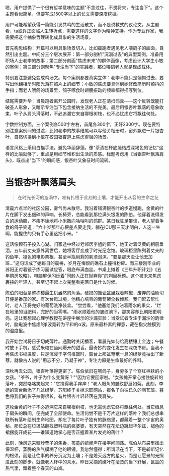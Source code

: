 <ReasoningChainRenderer>
嗯，用户提供了一个很有哲学意味的主题"不念过往，不畏将来，专注当下"。这个主题看似简单，但要写成1500字以上的长文需要深度挖掘。

用户可能希望获得一篇能引发共鸣的生活散文，而不是说教式的议论文。从主题看，ta或许正面临人生转折点，需要这样的文字作为精神支持。作为专业作家，我需要把这个抽象哲理转化成具象的生活场景。

首先构思结构：开篇可以用具象场景切入，比如晨跑者遇见老人喂鸽子的画面，自然引出主题。中间分三个层次展开：第一部分剖析"沉溺过去"的典型案例，准备用职场人士老李的故事；第二部分刻画"焦虑未来"的群体画像，考虑设计大学生小敏的案例；第三部分则聚焦"专注当下"的实践者，那位喂鸽老人就是现成载体。

特别要注意避免变成鸡汤文。每个案例都要真实立体：老李不能只是懊悔过去，要写出他翻相册时阳光落在照片上的细节；小敏的焦虑要具体到她修改简历时颤抖的手指；而老人喂鸽的场景里，鸽子啄食时翅膀振动的频率都得描写到位。

结尾需要升华：当晨跑者离开公园时，发现老人正在清扫鸽粪——这个反转既能打破圣人形象，又暗示专注当下包含接纳生活的不完美。最后用银杏叶飘落的意象收束，叶子从肩头滑落时，不必追溯它来自哪根树枝，也不必忧虑它将飘往何处。

字数控制方面，三个案例各500字左右，首尾各300字，正好2300字。现在要特别注意案例间的过渡，比如老李的故事结尾可以写他关相册时，窗外飘进一片银杏叶，自然切换到小敏在校园银杏道上焦虑徘徊的场景。

语言风格上采用白描手法，避免华丽辞藻。像"茶渍在杯底凝结成深褐色的记忆"这样的比喻就够了，重点是用细节堆积出生活的质感。标题考虑用《当银杏叶飘落肩头》，既点出"当下"的瞬间感，银杏叶又象征时间流转。
</ReasoningChainRenderer>

# 当银杏叶飘落肩头

> 在时光长河的漩涡中，唯有扎根于此刻的土壤，才能开出从容的生命之花

清晨六点半的社区公园，雾气尚未散尽。我沿着铺满银杏叶的步道慢跑，金黄的叶片在脚下发出细碎的声响。长椅旁，总能看到那位满头银发的陈伯。他穿着洗得发白的运动服，不疾不徐地将小米撒向咕咕叫的鸽群。某日我驻足攀谈，老人望着争食的鸽子笑道："六十岁那年心梗差点要走我，躺在ICU那三天才明白，人这一生啊，能握住的只有手心里这把小米。"

这话像颗石子投入心湖。归家途中经过老邻居李姐的窗下，她正对着泛黄的相册垂泪。五年前丈夫意外离世后，她将客厅变成了时光纪念馆。玻璃柜里陈列着丈夫的钓鱼竿、褪色的电影票根、甚至半瓶用剩的剃须泡沫。"要是那天没让他去加班..."这句话成了她每日的晨祷，岁月在悔恨的礁石上撞得粉碎。而三楼刚毕业的苏阳正对着镜子练习面试应答，眼底布满血丝。书桌上摊着《三年升职计划》《五年购房攻略》，电脑屏保闪烁着"同龄人正在抛弃你"的刺目标题。这个被未来焦虑裹挟的年轻人，甚至记不起上次完整看完落日是什么时候。

陈伯的阳台是整栋楼最生机盎然的角落。破损的搪瓷盆里栽着辣椒，废弃的油桶切开便是番茄的家。有次台风过境，他精心培育的葡萄架全数倾颓。我们赶去帮忙时，老人正将完好的葡萄洗净装盒。"尝尝看，"他塞给我们沾着雨水的果实，"烂在地里的当肥料，完好的当零嘴。"雨水顺着他的皱纹淌下，那笑容却比朝阳更明亮。这让我想起心理学教授在讲座中展示的沙漏实验：当受试者专注于漏沙的韵律时，脑电波中焦虑的β波竟转为平和的α波。原来最朴素的禅意，藏在指尖触摸到的温度里。

我开始尝试将日子切成薄片。通勤时关闭播客，看晨光如何给高楼镶上金边；午餐时放下手机，感受米粒在齿间爆开的甜香。最奇妙的变化发生在深夜书房。当我不再焦虑书稿进度，只是沉浸于字句推敲时，窗台上那盆奄奄一息的绿萝竟抽出了新芽。就像古人说的"用志不分，乃凝于神"，专注力原是生命最好的养料。

深秋再去公园，银杏叶落得更密了。陈伯依旧在喂鸽子，身旁多了个穿红棉袄的小女孩。"爷爷，叶子为什么变黄呀？""因为它要回家啦。"女孩摊开掌心接住旋转的落叶，突然咯咯笑起来："它挠得我手痒痒！"老人眼角的皱纹舒展如菊。此刻，李姐的窗台新添了几盆绿萝，苏阳终于关掉求职网站，报名了向往已久的陶艺班。暮色将我们的影子拉得很长，有片银杏叶轻轻落在我肩头。

这枚金黄的叶子不必追溯它来自哪根树枝，也无需忧虑它终将飘往何处。当它栖息于肩头的瞬间，便完成了全部使命。生活何尝不是千万片这样的落叶？我们总想串联所有落叶绘制生命地图，却忘了每片叶子独有的脉络里，都藏着一整个宇宙的奥秘。那位总在垃圾站翻找塑料瓶的疯婆婆，有天突然在花坛边跳起华尔兹，褪色的裙摆旋开成花——谁知道她掌心是否正握着某片发光的落叶？

此刻，晚风送来糖炒栗子的焦香，孩童的嬉闹声在楼宇间回荡。陈伯从布袋里掏出保温杯，蒸腾的热气模糊了他的眼镜。我忽然懂得：所谓活在当下，不是斩断记忆的根须，而是让往事的养分沉淀为土壤；不是熄灭远方的星火，而是让愿景的光照进此刻的脚步。就像老人杯中的茶水，昨日采摘的嫩叶在滚烫的当下舒展，氤氲的热气里，飘着整个春天的山岚。